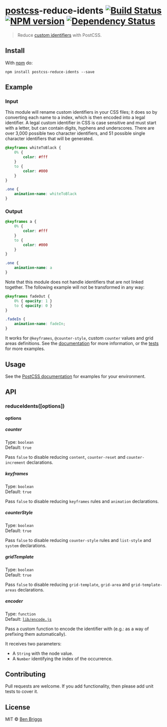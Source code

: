 # [postcss][postcss]-reduce-idents [![Build Status](https://travis-ci.org/ben-eb/postcss-reduce-idents.svg?branch=master)][ci] [![NPM version](https://badge.fury.io/js/postcss-reduce-idents.svg)][npm] [![Dependency Status](https://gemnasium.com/ben-eb/postcss-reduce-idents.svg)][deps]

> Reduce [custom identifiers][idents] with PostCSS.


## Install

With [npm](https://npmjs.org/package/postcss-reduce-idents) do:

```
npm install postcss-reduce-idents --save
```


## Example

### Input

This module will rename custom identifiers in your CSS files; it does so by
converting each name to a index, which is then encoded into a legal identifier.
A legal custom identifier in CSS is case sensitive and must start with a
letter, but can contain digits, hyphens and underscores. There are over 3,000
possible two character identifiers, and 51 possible single character identifiers
that will be generated.

```css
@keyframes whiteToBlack {
    0% {
        color: #fff
    }
    to {
        color: #000
    }
}

.one {
    animation-name: whiteToBlack
}
```

### Output

```css
@keyframes a {
    0% {
        color: #fff
    }
    to {
        color: #000
    }
}

.one {
    animation-name: a
}
```

Note that this module does not handle identifiers that are not linked together.
The following example will not be transformed in any way:

```css
@keyframes fadeOut {
    0% { opacity: 1 }
    to { opacity: 0 }
}

.fadeIn {
    animation-name: fadeIn;
}
```

It works for `@keyframes`, `@counter-style`, custom `counter` values and grid areas definitions. See the
[documentation][idents] for more information, or the [tests](test.js) for more
examples.


## Usage

See the [PostCSS documentation](https://github.com/postcss/postcss#usage) for
examples for your environment.


## API

### reduceIdents([options])

#### options

##### counter

Type: `boolean`  
Default: `true`

Pass `false` to disable reducing `content`, `counter-reset` and `counter-increment` declarations.

##### keyframes

Type: `boolean`  
Default: `true`

Pass `false` to disable reducing `keyframes` rules and `animation` declarations.

##### counterStyle

Type: `boolean`  
Default: `true`

Pass `false` to disable reducing `counter-style` rules and `list-style` and `system` declarations.

##### gridTemplate

Type: `boolean`  
Default: `true`

Pass `false` to disable reducing `grid-template`, `grid-area` and `grid-template-areas` declarations.

##### encoder

Type: `function`  
Default: [`lib/encode.js`](https://github.com/ben-eb/postcss-reduce-idents/blob/master/src/lib/encode.js)

Pass a custom function to encode the identifier with (e.g.: as a way of prefixing them automatically).

It receives two parameters:
  - A `String` with the node value.
  - A `Number` identifying the index of the occurrence.

## Contributing

Pull requests are welcome. If you add functionality, then please add unit tests
to cover it.


## License

MIT © [Ben Briggs](http://beneb.info)


[ci]:      https://travis-ci.org/ben-eb/postcss-reduce-idents
[deps]:    https://gemnasium.com/ben-eb/postcss-reduce-idents
[idents]:  https://developer.mozilla.org/en-US/docs/Web/CSS/custom-ident
[npm]:     http://badge.fury.io/js/postcss-reduce-idents
[postcss]: https://github.com/postcss/postcss
